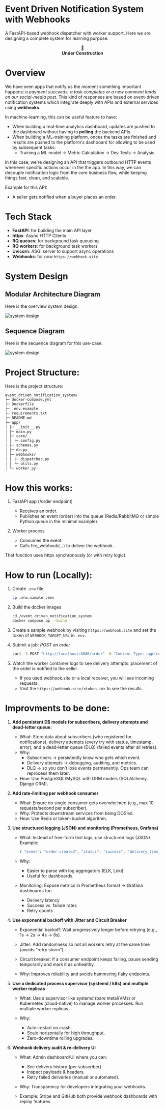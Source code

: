 # Event Driven Notification System with Webhooks

A FastAPI-based webhook dispatcher with worker support. Here we are designing a complete system for learning purpose.

<p align="center">
  🚧 <br />
  <b>Under Construction</b>
</p>

# Overview

We have seen apps that notify us the moment something important happens: *a payment succeeds, a task completes or a new comment lands on our social-media post*. This kind of responses are based on event-driven notification systems which integrate deeply with APIs and external services using **webhooks**.

In machine-learning, this can be useful feature to have:
- When building a real-time analytics dashboard, updates are pushed to the dashboard without having to **polling** the backend APIs.
- When building a ML-training platform, onces the tasks are finished and results are pushed to the platform's dashboard for allowing to be used by subsequent tasks:
    - Training a ML model -> Metric Calculation -> Dev Tests -> Analysis

In this case, we're designing an API that triggers outbound HTTP events whenever specific actions occur in the the app. In this way, we can decouple notification logic from the core business flow, while keeping things fast, clean, and scalable.

Example for this API:

- A seller gets notified when a buyer places an order.

# Tech Stack

- **FastAPI**: for building the main API layer
- **httpx**: Async HTTP Clients
- **RQ queues**: for background task queueing
- **RQ workers**: for background task workers
- **Uvicorn**: ASGI server to support async operations
- **Webhooks**: for now `https://webhook.site`


# System Design

## Modular Architecture Diagram

Here is the overview system design.

![system design](/api_design/FastAPI/event_driven_notification_system/assets/Event-driven_notification_system_modular_architecture_diagram.png)

## Sequence Diagram

Here is the sequence diagram for this use-case.

![system design](/api_design/FastAPI/event_driven_notification_system/assets/Event-driven_notification_system_sequence_diagram.png)


# Project Structure:

Here is the project structure:

```markdown
event_driven_notification_system/
├─ docker-compose.yml
├─ Dockerfile
├─ .env.example
├─ requirements.txt
├─ README.md
├─ app/
│ ├─ __init__.py
│ ├─ main.py
│ ├─ core/
│ │ └─ config.py
│ ├─ schemas.py
│ ├─ db.py
│ ├─ webhooks/
│ │ ├─ dispatcher.py
│ │ └─ utils.py
│ └─ worker.py
```


# How this works:

1. FastAPI app (/order endpoint)
    - Receives an order.
    - Publishes an event (order) into the queue (Redis/RabbitMQ or simple Python queue in the minimal example).

2. Worker process
    - Consumes the event.
    - Calls fire_webhook(...) to deliver the webhook.

That function uses httpx synchronously (or with retry logic).


# How to run (Locally):

1. Create `.env` file

    ```bash
    cp .env.sample .env
    ```

2. Build the docker images

    ```bash
    cd /event_driven_notification_system
    docker compose up --build
    ```

3. Create a sample webhook by visiting `https://webhook.site` and set the token of `WEBHOOK_TARGET_URL` in `.env`.

4. Submit a job: *POST an order*

    ```bash
    curl -X POST "http://localhost:8000/order" -H "Content-Type: application/json" -d '{"order_id": 123, "user_id": 7, "amount": 49.9}'
    ```

5. Watch the worker container logs to see delivery attempts: placement of the order is notified to the seller

    - If you used webhook.site or a local receiver, you will see incoming requests.
    - Visit the `https://webhook.site/<token_id>` to see the results.


# Improvments to be done:

1. **Add persistent DB models for subscribers, delivery attempts and dead-letter queue:**

    - What: Store data about subscribers (who registered for notifications), delivery attempts (every try with status, timestamp, error), and a dead-letter queue (DLQ) (failed events after all retries).
    - Why:
        - Subscribers → persistently know who gets which event.
        - Delivery attempts → debugging, auditing, and metrics.
        - DLQ → so you don’t lose events permanently. Ops team can reprocess them later.
    - How: Use PostgreSQL/MySQL with ORM models (SQLAlchemy, Django ORM).

2. **Add rate-limiting per webhook consumer**

    - What: Ensure no single consumer gets overwhelmed (e.g., max 10 requests/second per subscriber).
    - Why: Protects downstream services from being DOS’ed.
    - How: Use Redis or token-bucket algorithm.

3. **Use structured logging (JSON) and monitoring (Prometheus, Grafana)**

    - What: Instead of free-form text logs, use structured logs (JSON). Example:

        ```bash
        { "event": "order.created", "status": "success", "delivery_time_ms": 120 }
        ```


    - Why:
        - Easier to parse with log aggregators (ELK, Loki).
        - Useful for dashboards.

    - Monitoring: Expose metrics in Prometheus format → Grafana dashboards for:
        - Delivery latency
        - Success vs. failure rates
        - Retry counts

4. **Use exponential backoff with Jitter and Circuit Breaker**

    - Exponential backoff: Wait progressively longer before retrying (e.g., 1s → 2s → 4s → 8s).

    - Jitter: Add randomness so not all workers retry at the same time (avoids “retry storm”).

    - Circuit breaker: If a consumer endpoint keeps failing, pause sending temporarily and mark it as unhealthy.

    - Why: Improves reliability and avoids hammering flaky endpoints.

5. **Use a dedicated process supervisor (systemd / k8s) and multiple worker replicas**

    - What: Use a supervisor like systemd (bare metal/VMs) or Kubernetes (cloud-native) to manage worker processes. Run multiple worker replicas.

    - Why:
        - Auto-restart on crash.
        - Scale horizontally for high throughput.
        - Zero-downtime rolling upgrades.

6. **Webhook delivery audit & re-delivery UI**
    - What: Admin dashboard/UI where you can:
        - See delivery history (per subscriber).
        - Inspect payloads & headers.
        - Retry failed deliveries (manual or automated).

    - Why: Transparency for developers integrating your webhooks.
    - Example: Stripe and GitHub both provide webhook dashboards with replay features.